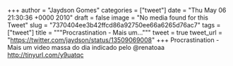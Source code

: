 
+++
author = "Jaydson Gomes"
categories = ["tweet"]
date = "Thu May 06 21:30:36 +0000 2010"
draft = false
image = "No media found for this Tweet"
slug = "7370404ee3b42ffcd86a92750ee66a6265d76ac7"
tags = ["tweet"]
title = """Procrastination - Mais um..."""
tweet = true
tweet_url = "https://twitter.com/jaydson/status/13509069008"
+++
Procrastination - Mais um video massa do dia indicado pelo @renatoaa http://tinyurl.com/y9uatqc
